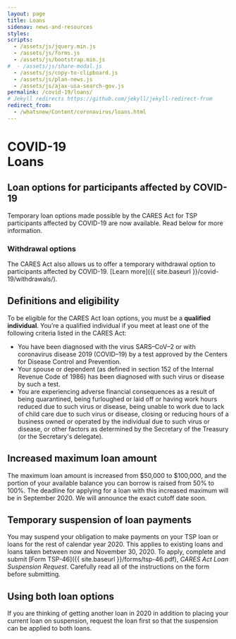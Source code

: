 ```yaml
---
layout: page
title: Loans
sidenav: news-and-resources
styles:
scripts:
  - /assets/js/jquery.min.js
  - /assets/js/forms.js
  - /assets/js/bootstrap.min.js
#  - /assets/js/share-modal.js
  - /assets/js/copy-to-clipboard.js
  - /assets/js/plan-news.js
  - /assets/js/ajax-usa-search-gov.js
permalink: /covid-19/loans/
# Jekyll redirects https://github.com/jekyll/jekyll-redirect-from
redirect_from:
  - /whatsnew/Content/coronavirus/loans.html
---
```


<h1><div class="nav-header">COVID-19</div>Loans</h1>

## Loan options for participants affected by COVID-19
Temporary loan options made possible by the CARES Act for TSP participants affected by COVID-19 are now available. Read below for more information.

<div class="usa-alert usa-alert-info usa-alert-paragraph">
<div class="usa-alert-body">
<h3 class="usa-alert-heading">Withdrawal options</h3>
<p class="usa-alert-text" markdown="1">
The CARES Act also allows us to offer a temporary withdrawal option to participants affected by COVID-19. [Learn more]({{ site.baseurl }}/covid-19/withdrawals/).
</p>
</div>
</div>

## Definitions and eligibility
To be eligible for the CARES Act loan options, you must be a **qualified individual**. You’re a qualified individual if you meet at least one of the following criteria listed in the CARES Act:

- You have been diagnosed with the virus SARS–CoV–2 or with coronavirus disease 2019 (COVID–19) by a test approved by the Centers for Disease Control and Prevention.
- Your spouse or dependent (as defined in section 152 of the Internal Revenue Code of 1986) has been diagnosed with such virus or disease by such a test.
- You are experiencing adverse financial consequences as a result of being quarantined, being furloughed or laid off or having work hours reduced due to such virus or disease, being unable to work due to lack of child care due to such virus or disease, closing or reducing hours of a business owned or operated by the individual due to such virus or disease, or other factors as determined by the Secretary of the Treasury (or the Secretary's delegate).

## Increased maximum loan amount
The maximum loan amount is increased from $50,000 to $100,000, and the portion of your available balance you can borrow is raised from 50% to 100%. The deadline for applying for a loan with this increased maximum will be in September 2020. We will announce the exact cutoff date soon.

## Temporary suspension of loan payments
You may suspend your obligation to make payments on your TSP loan or loans for the rest of calendar year 2020. This applies to existing loans and loans taken between now and November 30, 2020. To apply, complete and submit [Form TSP-46]({{ site.baseurl }}/forms/tsp-46.pdf), _CARES Act Loan Suspension Request_. Carefully read all of the instructions on the form before submitting.

## Using both loan options
If you are thinking of getting another loan in 2020 in addition to placing your current loan on suspension, request the loan first so that the suspension can be applied to both loans.
